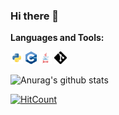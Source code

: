 ### Hi there 👋

<!--
**samas69420/samas69420** is a ✨ _special_ ✨ repository because its `README.md` (this file) appears on your GitHub profile.

Here are some ideas to get you started:

- 🔭 I’m currently working on ...
- 🌱 I’m currently learning ...
- 👯 I’m looking to collaborate on ...
- 🤔 I’m looking for help with ...
- 💬 Ask me about ...
- 📫 How to reach me: ...
- 😄 Pronouns: ...
- ⚡ Fun fact: ...
-->


**Languages and Tools:**  

<code><img height="20" src="/robe/python.png"></code>
<code><img height="20" src="/robe/cpp.png"></code>
<code><img height="20" src="/robe/java.png"></code>
<code><img height="20" src="/robe/git.png"></code>


![Anurag's github stats](https://github-readme-stats.vercel.app/api?username=samas69420&show_icons=true&count_private=true&theme=tokyonight)


[![HitCount](http://hits.dwyl.com/samas69420/samas69420.svg)](http://hits.dwyl.com/samas69420/samas69420)
